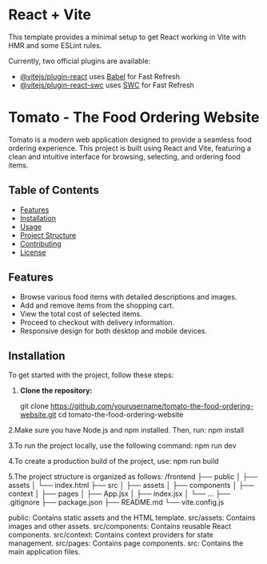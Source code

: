 # React + Vite

This template provides a minimal setup to get React working in Vite with HMR and some ESLint rules.

Currently, two official plugins are available:

- [@vitejs/plugin-react](https://github.com/vitejs/vite-plugin-react/blob/main/packages/plugin-react/README.md) uses [Babel](https://babeljs.io/) for Fast Refresh
- [@vitejs/plugin-react-swc](https://github.com/vitejs/vite-plugin-react-swc) uses [SWC](https://swc.rs/) for Fast Refresh
# Tomato - The Food Ordering Website

Tomato is a modern web application designed to provide a seamless food ordering experience. This project is built using React and Vite, featuring a clean and intuitive interface for browsing, selecting, and ordering food items.

## Table of Contents

- [Features](#features)
- [Installation](#installation)
- [Usage](#usage)
- [Project Structure](#project-structure)
- [Contributing](#contributing)
- [License](#license)

## Features

- Browse various food items with detailed descriptions and images.
- Add and remove items from the shopping cart.
- View the total cost of selected items.
- Proceed to checkout with delivery information.
- Responsive design for both desktop and mobile devices.

## Installation

To get started with the project, follow these steps:

1. **Clone the repository:**

   git clone https://github.com/yourusername/tomato-the-food-ordering-website.git
   cd tomato-the-food-ordering-website
   
2.Make sure you have Node.js and npm installed. Then, run:
npm install

3.To run the project locally, use the following command:
npm run dev

4.To create a production build of the project, use:
npm run build

5.The project structure is organized as follows:
/frontend
├── public
│   ├── assets
│   └── index.html
├── src
│   ├── assets
│   ├── components
│   ├── context
│   ├── pages
│   ├── App.jsx
│   ├── index.jsx
│   └── ...
├── .gitignore
├── package.json
├── README.md
└── vite.config.js

public: Contains static assets and the HTML template.
src/assets: Contains images and other assets.
src/components: Contains reusable React components.
src/context: Contains context providers for state management.
src/pages: Contains page components.
src: Contains the main application files.
